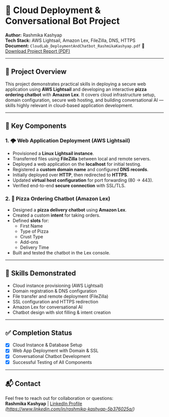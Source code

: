 # 🚀 Cloud Deployment & Conversational Bot Project

**Author:** Rashmika Kashyap  
**Tech Stack:** AWS Lightsail, Amazon Lex, FileZilla, DNS, HTTPS  
**Document:** `CloudLab_DeploymentAndChatbot_RashmikaKashyap.pdf`
📄 [Download Project Report (PDF)](./CloudLab_DeploymentAndChatbot_RashmikaKashyap.pdf)

---

## 📘 Project Overview

This project demonstrates practical skills in deploying a secure web application using **AWS Lightsail** and developing an interactive **pizza ordering chatbot** with **Amazon Lex**. It covers cloud infrastructure setup, domain configuration, secure web hosting, and building conversational AI — skills highly relevant in cloud-based application development.

---

## 🔧 Key Components

### 1. 🌩️ Web Application Deployment (AWS Lightsail)
- Provisioned a **Linux Lightsail instance**.
- Transferred files using **FileZilla** between local and remote servers.
- Deployed a web application on the **localhost** for initial testing.
- Registered a **custom domain name** and configured **DNS records**.
- Initially deployed over **HTTP**, then redirected to **HTTPS**.
- Updated **virtual host configuration** for port forwarding (80 → 443).
- Verified end-to-end **secure connection** with SSL/TLS.

### 2. 🤖 Pizza Ordering Chatbot (Amazon Lex)
- Designed a **pizza delivery chatbot** using **Amazon Lex**.
- Created a custom **intent** for taking orders.
- Defined **slots** for:
  - First Name  
  - Type of Pizza  
  - Crust Type  
  - Add-ons  
  - Delivery Time
- Built and tested the chatbot in the Lex console.

---

## 🎯 Skills Demonstrated

- Cloud instance provisioning (AWS Lightsail)  
- Domain registration & DNS configuration  
- File transfer and remote deployment (FileZilla)  
- SSL configuration and HTTPS redirection  
- Amazon Lex for conversational AI  
- Chatbot design with slot filling & intent creation  

---

## ✅ Completion Status

- [x] Cloud Instance & Database Setup  
- [x] Web App Deployment with Domain & SSL  
- [x] Conversational Chatbot Development  
- [x] Successful Testing of All Components

---

## 📬 Contact

Feel free to reach out for collaboration or questions:  
**Rashmika Kashyap** | [LinkedIn Profile](#) *(https://www.linkedin.com/in/rashmika-kashyap-5b376025a/)*  

